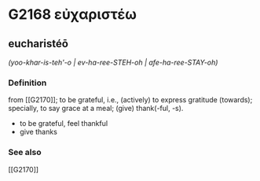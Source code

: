 # G2168 εὐχαριστέω

## eucharistéō

_(yoo-khar-is-teh'-o | ev-ha-ree-STEH-oh | afe-ha-ree-STAY-oh)_

### Definition

from [[G2170]]; to be grateful, i.e., (actively) to express gratitude (towards); specially, to say grace at a meal; (give) thank(-ful, -s).

- to be grateful, feel thankful
- give thanks

### See also

[[G2170]]

